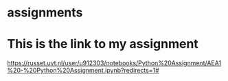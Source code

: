 # assignments
# This is the link to my assignment
https://russet.uvt.nl/user/u912303/notebooks/Python%20Assignment/AEA1%20-%20Python%20Assignment.ipynb?redirects=1#
